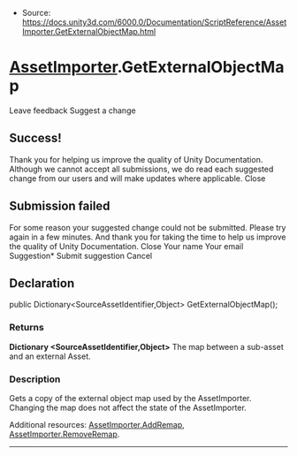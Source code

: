 * Source: https://docs.unity3d.com/6000.0/Documentation/ScriptReference/AssetImporter.GetExternalObjectMap.html

#  [AssetImporter](https://docs.unity3d.com/6000.0/Documentation/ScriptReference/AssetImporter.html).GetExternalObjectMap
Leave feedback
Suggest a change
## Success!
Thank you for helping us improve the quality of Unity Documentation. Although we cannot accept all submissions, we do read each suggested change from our users and will make updates where applicable.
Close
## Submission failed
For some reason your suggested change could not be submitted. Please <a>try again</a> in a few minutes. And thank you for taking the time to help us improve the quality of Unity Documentation.
Close
Your name Your email Suggestion* Submit suggestion
Cancel
## Declaration
public Dictionary<SourceAssetIdentifier,Object> GetExternalObjectMap(); 
### Returns
**Dictionary <SourceAssetIdentifier,Object>** The map between a sub-asset and an external Asset. 
### Description
Gets a copy of the external object map used by the AssetImporter.
Changing the map does not affect the state of the AssetImporter.  
  
Additional resources: [AssetImporter.AddRemap](https://docs.unity3d.com/6000.0/Documentation/ScriptReference/AssetImporter.AddRemap.html), [AssetImporter.RemoveRemap](https://docs.unity3d.com/6000.0/Documentation/ScriptReference/AssetImporter.RemoveRemap.html).
* * *
